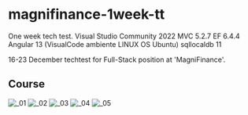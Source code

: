 # magnifinance-1week-tt
One week tech test. Visual Studio Community 2022
MVC 5.2.7
EF 6.4.4
Angular 13 (VisualCode ambiente LINUX OS Ubuntu)
sqllocaldb 11

16-23 December techtest for Full-Stack position at 'MagniFinance'.

<h2>Course</h2>

![_01](https://user-images.githubusercontent.com/94993116/147272675-4ded065d-a5f0-4d4e-a3a6-c76d89c2103e.png)
![_02](https://user-images.githubusercontent.com/94993116/147272685-2714bcdc-5c71-4dad-b1af-25a385d89708.png)
![_03](https://user-images.githubusercontent.com/94993116/147272692-a68b40f4-5ed9-468a-b3cc-6f097e0827da.png)
![_04](https://user-images.githubusercontent.com/94993116/147272693-eadbdb6a-7eb1-486a-ad29-2903698b367a.png)
![_05](https://user-images.githubusercontent.com/94993116/147272697-47124ae5-765c-4f09-9492-e4fdd260152f.png)
